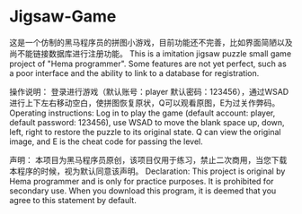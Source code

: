 # Jigsaw-Game
这是一个仿制的黑马程序员的拼图小游戏，目前功能还不完善，比如界面简陋以及尚不能链接数据库进行注册功能。
This is a imitation jigsaw puzzle small game project of "Hema programmer".
Some features are not yet perfect, such as a poor interface and the ability to link to a database for registration.

操作说明：
登录进行游戏（默认账号：player 默认密码：123456），通过WSAD进行上下左右移动空白，使拼图恢复原状，Q可以观看原图，E为过关作弊码。
Operating instructions:
Log in to play the game (default account: player, default password: 123456), 
use WSAD to move the blank space up, down, left, right to restore the puzzle to its original state. Q can view the original image, and E is the cheat code for passing the level.

声明：
本项目为黑马程序员原创，该项目仅用于练习，禁止二次商用，当您下载本程序的时候，视为默认同意该声明。
Declaration:
This project is original by Hema programmer and is only for practice purposes. 
It is prohibited for secondary use. When you download this program, it is deemed that you agree to this statement by default.
